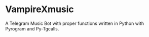 # VampireXmusic
A Telegram Music Bot with proper functions written in Python with Pyrogram and Py-Tgcalls.
